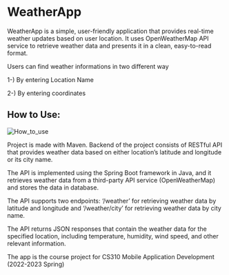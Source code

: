 # WeatherApp

WeatherApp is a simple, user-friendly application that provides real-time weather updates based on user location. It uses OpenWeatherMap API service to retrieve weather data and presents it in a clean, easy-to-read format.

Users can find weather informations in two different way 

1-) By entering Location Name

2-) By entering coordinates


## How to Use:

![How_to_use](https://github.com/ufuk-ozdek/WeatherApp/assets/70910355/7d9ad9bd-2c9e-4375-967f-8deb9d5da688)



Project is made with Maven. Backend of the project consists of RESTful API that provides weather data based on either location’s latitude and longitude or its city name. 

The API is implemented using the Spring Boot framework in Java, and it retrieves weather data from a third-party API service (OpenWeatherMap) and stores the data in database. 

The API supports two endpoints: ‘/weather’ for retrieving weather data by latitude and longitude and ‘/weather/city’ for retrieving weather data by city name.

The API returns JSON responses that contain the weather data for the specified location, including temperature, humidity, wind speed, and other relevant information.

The app is the course project for CS310 Mobile Application Development (2022-2023 Spring)



